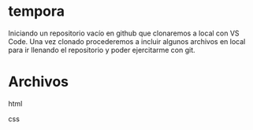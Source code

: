 tempora
=======

Iniciando un repositorio vacío en github que clonaremos a local con VS Code.
Una vez clonado procederemos a incluir algunos archivos en local para ir llenando el repositorio y poder ejercitarme con git.

# Archivos

html

css
